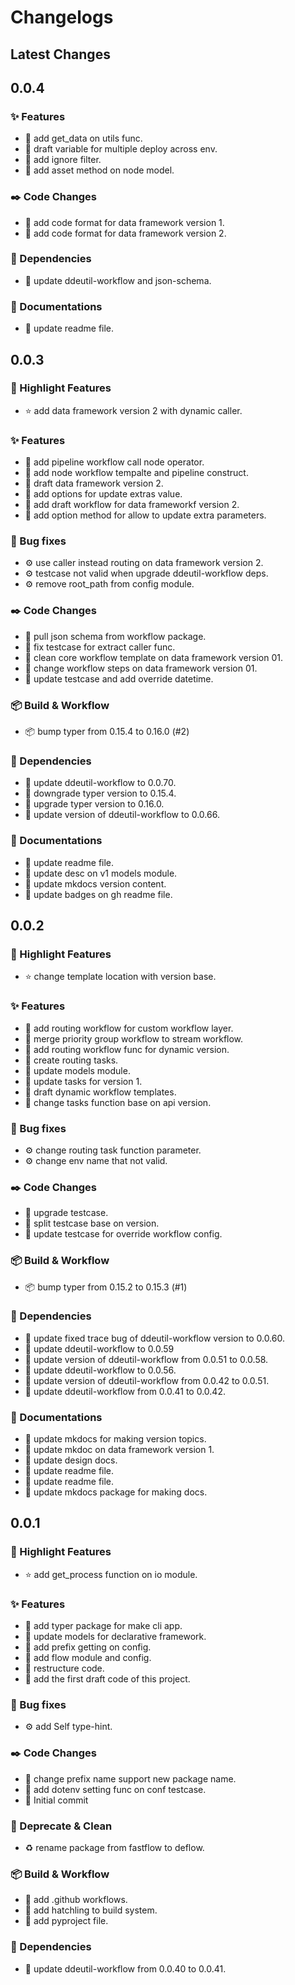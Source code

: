 # Changelogs

## Latest Changes

## 0.0.4

### :sparkles: Features

- :dart: add get_data on utils func.
- :dart: draft variable for multiple deploy across env.
- :dart: add ignore filter.
- :dart: add asset method on node model.

### :black_nib: Code Changes

- :art: add code format for data framework version 1.
- :art: add code format for data framework version 2.

### :postbox: Dependencies

- :pushpin: update ddeutil-workflow and json-schema.

### :book: Documentations

- :page_facing_up: update readme file.

## 0.0.3

### :stars: Highlight Features

- :star: add data framework version 2 with dynamic caller.

### :sparkles: Features

- :dart: add pipeline workflow call node operator.
- :dart: add node workflow tempalte and pipeline construct.
- :dart: draft data framework version 2.
- :dart: add options for update extras value.
- :dart: add draft workflow for data frameworkf version 2.
- :dart: add option method for allow to update extra parameters.

### :bug: Bug fixes

- :gear: use caller instead routing on data framework version 2.
- :gear: testcase not valid when upgrade ddeutil-workflow deps.
- :gear: remove root_path from config module.

### :black_nib: Code Changes

- :lipstick: pull json schema from workflow package.
- :test_tube: fix testcase for extract caller func.
- :art: clean core workflow template on data framework version 01.
- :art: change workflow steps on data framework version 01.
- :test_tube: update testcase and add override datetime.

### :package: Build & Workflow

- :package: bump typer from 0.15.4 to 0.16.0 (#2)

### :postbox: Dependencies

- :pushpin: update ddeutil-workflow to 0.0.70.
- :pushpin: downgrade typer version to 0.15.4.
- :pushpin: upgrade typer version to 0.16.0.
- :pushpin: update version of ddeutil-workflow to 0.0.66.

### :book: Documentations

- :page_facing_up: update readme file.
- :page_facing_up: update desc on v1 models module.
- :page_facing_up: update mkdocs version content.
- :page_facing_up: update badges on gh readme file.

## 0.0.2

### :stars: Highlight Features

- :star: change template location with version base.

### :sparkles: Features

- :dart: add routing workflow for custom workflow layer.
- :dart: merge priority group workflow to stream workflow.
- :dart: add routing workflow func for dynamic version.
- :dart: create routing tasks.
- :dart: update models module.
- :dart: update tasks for version 1.
- :dart: draft dynamic workflow templates.
- :dart: change tasks function base on api version.

### :bug: Bug fixes

- :gear: change routing task function parameter.
- :gear: change env name that not valid.

### :black_nib: Code Changes

- :test_tube: upgrade testcase.
- :test_tube: split testcase base on version.
- :test_tube: update testcase for override workflow config.

### :package: Build & Workflow

- :package: bump typer from 0.15.2 to 0.15.3 (#1)

### :postbox: Dependencies

- :pushpin: update fixed trace bug of ddeutil-workflow version to 0.0.60.
- :pushpin: update ddeutil-workflow to 0.0.59
- :pushpin: update version of ddeutil-workflow from 0.0.51 to 0.0.58.
- :pushpin: update ddeutil-workflow to 0.0.56.
- :pushpin: update version of ddeutil-workflow from 0.0.42 to 0.0.51.
- :pushpin: update ddeutil-workflow from 0.0.41 to 0.0.42.

### :book: Documentations

- :page_facing_up: update mkdocs for making version topics.
- :page_facing_up: update mkdoc on data framework version 1.
- :page_facing_up: update design docs.
- :page_facing_up: update readme file.
- :page_facing_up: update readme file.
- :page_facing_up: update mkdocs package for making docs.

## 0.0.1

### :stars: Highlight Features

- :star: add get_process function on io module.

### :sparkles: Features

- :dart: add typer package for make cli app.
- :dart: update models for declarative framework.
- :dart: add prefix getting on config.
- :dart: add flow module and config.
- :dart: restructure code.
- :tada: add the first draft code of this project.

### :bug: Bug fixes

- :gear: add Self type-hint.

### :black_nib: Code Changes

- :construction: change prefix name support new package name.
- :test_tube: add dotenv setting func on conf testcase.
- :construction: Initial commit

### :broom: Deprecate & Clean

- :recycle: rename package from fastflow to deflow.

### :package: Build & Workflow

- :toolbox: add .github workflows.
- :toolbox: add hatchling to build system.
- :toolbox: add pyproject file.

### :postbox: Dependencies

- :pushpin: update ddeutil-workflow from 0.0.40 to 0.0.41.

